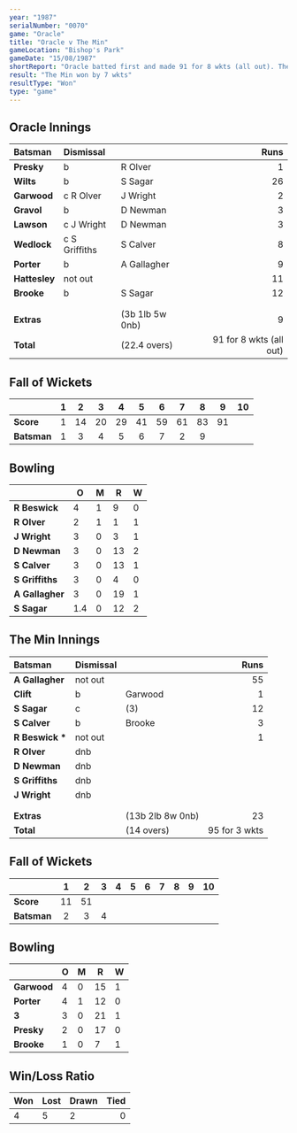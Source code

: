 ```yaml
---
year: "1987"
serialNumber: "0070" 
game: "Oracle"
title: "Oracle v The Min"
gameLocation: "Bishop's Park"
gameDate: "15/08/1987"
shortReport: "Oracle batted first and made 91 for 8 wkts (all out). The Min made 95 for 3 wkts"
result: "The Min won by 7 wkts"
resultType: "Won"
type: "game"
---
```


## Oracle Innings

| Batsman | Dismissal |  | Runs |
|:---|:---|---|---:|
| **Presky** | b | R Olver | 1 | 
| **Wilts** | b | S Sagar | 26 | 
| **Garwood** | c R Olver | J Wright | 2 | 
| **Gravol** | b | D Newman | 3 | 
| **Lawson** | c J Wright | D Newman | 3 | 
| **Wedlock** | c S Griffiths | S Calver | 8 |
| **Porter** | b | A Gallagher | 9 | 
| **Hattesley** | not out |  | 11 |
| **Brooke** | b | S Sagar | 12 | 
|  |  |  |  |
|  |  |  |  |
| **Extras** | | (3b 1lb 5w 0nb) | 9 | 
| **Total** | | (22.4 overs) | 91 for 8 wkts (all out) | 

## Fall of Wickets

| | 1 | 2 | 3 | 4 | 5 | 6 | 7 | 8 | 9 | 10 |
|---|:---:|:---:|:---:|:---:|:---:|:---:|:---:|:---:|:---:|:---:|
| **Score** | 1 | 14 | 20 | 29 | 41 | 59 | 61 | 83 | 91 |  |
| **Batsman** | 1 | 3 | 4 | 5 | 6 | 7 | 2 | 9 |  |  |

## Bowling

| | O | M | R | W |
|---|---|---|---|---|
| **R Beswick** | 4 | 1 | 9 | 0 | 
| **R Olver** | 2 | 1 | 1 | 1 | 
| **J Wright** | 3 | 0 | 3 | 1 | 
| **D Newman** | 3 | 0 | 13 | 2 | 
| **S Calver** | 3 | 0 | 13 | 1 |
| **S Griffiths** | 3 | 0 | 4 | 0 |
| **A Gallagher** | 3 | 0 | 19 | 1 |
| **S Sagar** | 1.4 | 0 | 12 | 2 |

## The Min Innings

| Batsman | Dismissal |  | Runs |
|:---|:---|---|---:|
| **A Gallagher** | not out |   |55 | 
| **Clift** | b | Garwood | 1 | 
| **S Sagar** | c | (3) | 12 | 
| **S Calver** | b | Brooke | 3 | 
| **R Beswick &#42;** | not out |  | 1 | 
| **R Olver** | dnb |  |  | 
| **D Newman** | dnb |  |  |
| **S Griffiths** | dnb |  |  | 
| **J Wright** | dnb |  |  | 
|  |  |  |  |
|  |  |  |  |
| **Extras** | | (13b 2lb 8w 0nb) | 23 | 
| **Total** | | (14 overs) | 95 for 3 wkts | 

## Fall of Wickets

| | 1 | 2 | 3 | 4 | 5 | 6 | 7 | 8 | 9 | 10 |
|---|:---:|:---:|:---:|:---:|:---:|:---:|:---:|:---:|:---:|:---:|
| **Score** | 11 | 51 |  |  |  |  |  |  |  |  | 
| **Batsman** | 2 | 3 | 4 |  |  |  |  |  |  |  | 

## Bowling

| | O | M | R | W |
|---|---|---|---|---|
| **Garwood** | 4 | 0 | 15 | 1 | 
| **Porter** | 4 | 1 | 12 | 0 | 
| **3** | 3 | 0 | 21 | 1 | 
| **Presky** | 2 | 0 | 17 | 0 | 
| **Brooke** | 1 | 0 | 7 | 1 |

## Win/Loss Ratio

| Won | Lost | Drawn | Tied |
|:---|:---|:---|---:|
| 4 | 5 | 2 | 0 |